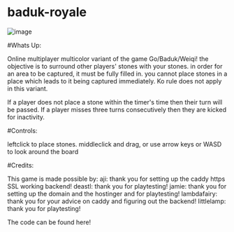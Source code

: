 # baduk-royale

![image](https://i.imgur.com/bl4kstb.png)

#Whats Up:

Online multiplayer multicolor variant of the game Go/Baduk/Weiqi! the objective is to surround other players' stones with your stones. in order for an area to be captured, it must be fully filled in. you cannot place stones in a place which leads to it being captured immediately. Ko rule does not apply in this variant.


If a player does not place a stone within the timer's time then their turn will be passed. If a player misses three turns consecutively then they are kicked for inactivity.

#Controls:

leftclick to place stones. middleclick and drag, or use arrow keys or WASD to look around the board

#Credits:

This game is made possible by:
aji: thank you for setting up the caddy https SSL working backend!
deastl: thank you for playtesting!
jamie: thank you for setting up the domain and the hostinger and for playtesting!
lambdafairy: thank you for your advice on caddy and figuring out the backend!
littlelamp: thank you for playtesting!

The code can be found here!